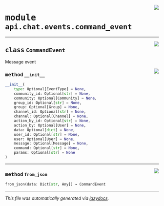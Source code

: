 <!-- markdownlint-disable -->

<a href="https://github.com/switchcollab/Switch-Bots-Python-Library/tree/main/src/switch/api/chat/events/command_event.py#L0"><img align="right" src="https://img.shields.io/badge/-source-cccccc?style=flat-square"/></a>

# <kbd>module</kbd> `api.chat.events.command_event`






---

<a href="https://github.com/switchcollab/Switch-Bots-Python-Library/tree/main/src/switch/api/chat/events/command_event.py#L13"><img align="right" src="https://img.shields.io/badge/-source-cccccc?style=flat-square"/></a>

## <kbd>class</kbd> `CommandEvent`
Message event 

<a href="https://github.com/switchcollab/Switch-Bots-Python-Library/tree/main/src/switch/api/chat/events/command_event.py#L16"><img align="right" src="https://img.shields.io/badge/-source-cccccc?style=flat-square"/></a>

### <kbd>method</kbd> `__init__`

```python
__init__(
    type: Optional[EventType] = None,
    community_id: Optional[str] = None,
    community: Optional[Community] = None,
    group_id: Optional[str] = None,
    group: Optional[Group] = None,
    channel_id: Optional[str] = None,
    channel: Optional[Channel] = None,
    action_by_id: Optional[str] = None,
    action_by: Optional[User] = None,
    data: Optional[dict] = None,
    user_id: Optional[str] = None,
    user: Optional[User] = None,
    message: Optional[Message] = None,
    command: Optional[str] = None,
    params: Optional[str] = None
)
```








---

<a href="https://github.com/switchcollab/Switch-Bots-Python-Library/tree/main/src/switch/api/chat/events/command_event.py#L52"><img align="right" src="https://img.shields.io/badge/-source-cccccc?style=flat-square"/></a>

### <kbd>method</kbd> `from_json`

```python
from_json(data: Dict[str, Any]) → CommandEvent
```








---

_This file was automatically generated via [lazydocs](https://github.com/ml-tooling/lazydocs)._
